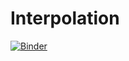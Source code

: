 # Interpolation
[![Binder](https://mybinder.org/badge_logo.svg)](https://mybinder.org/v2/gh/pyAGH/Interpolation/HEAD?filepath=Interpolation01.ipynb)
